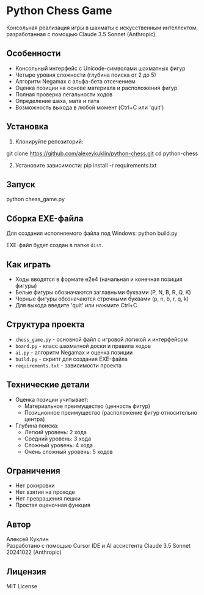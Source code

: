 # Python Chess Game

Консольная реализация игры в шахматы с искусственным интеллектом, разработанная с помощью Claude 3.5 Sonnet (Anthropic).

## Особенности

- Консольный интерфейс с Unicode-символами шахматных фигур
- Четыре уровня сложности (глубина поиска от 2 до 5)
- Алгоритм Negamax с альфа-бета отсечением
- Оценка позиции на основе материала и расположения фигур
- Полная проверка легальности ходов
- Определение шаха, мата и пата
- Возможность выхода в любой момент (Ctrl+C или 'quit')

## Установка

1. Клонируйте репозиторий:

git clone https://github.com/alexeykuklin/python-chess.git
cd python-chess

2. Установите зависимости:
pip install -r requirements.txt

## Запуск
python chess_game.py

## Сборка EXE-файла

Для создания исполняемого файла под Windows:
python build.py

EXE-файл будет создан в папке `dist`.

## Как играть

- Ходы вводятся в формате e2e4 (начальная и конечная позиция фигуры)
- Белые фигуры обозначаются заглавными буквами (P, N, B, R, Q, K)
- Черные фигуры обозначаются строчными буквами (p, n, b, r, q, k)
- Для выхода введите 'quit' или нажмите Ctrl+C

## Структура проекта

- `chess_game.py` - основной файл с игровой логикой и интерфейсом
- `board.py` - класс шахматной доски и правила ходов
- `ai.py` - алгоритм Negamax и оценка позиции
- `build.py` - скрипт для создания EXE-файла
- `requirements.txt` - зависимости проекта

## Технические детали

- Оценка позиции учитывает:
  - Материальное преимущество (ценность фигур)
  - Позиционное преимущество (расположение фигур относительно центра)
- Глубина поиска:
  - Легкий уровень: 2 хода
  - Средний уровень: 3 хода
  - Сложный уровень: 4 хода
  - Очень сложный уровень: 5 ходов

## Ограничения

- Нет рокировки
- Нет взятия на проходе
- Нет превращения пешки
- Простая оценочная функция

## Автор
Алексей Куклин  
Разработано с помощью Cursor IDE и AI ассистента Claude 3.5 Sonnet 20241022 (Anthropic)

## Лицензия

MIT License
